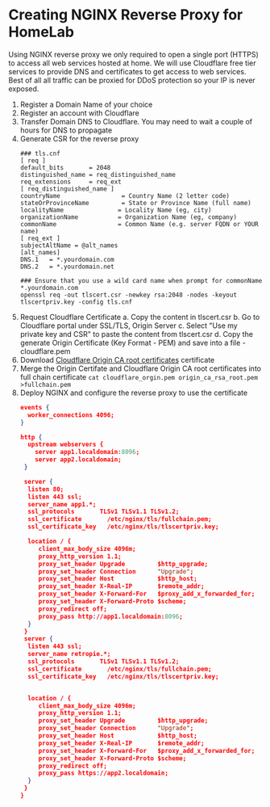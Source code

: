 # Creating NGINX Reverse Proxy for HomeLab

Using NGINX reverse proxy we only required to open a single port (HTTPS) to access all web services hosted at home. We will use Cloudflare free tier services to provide DNS and certificates to get access to web services. Best of all all traffic can be proxied for DDoS protection so your IP is never exposed.

1. Register a Domain Name of your choice
2. Register an account with Cloudflare
3. Transfer Domain DNS to Cloudflare. You may need to wait a couple of hours for DNS to propagate
4. Generate CSR for the reverse proxy
   ```
   ### tls.cnf
   [ req ]
   default_bits       = 2048
   distinguished_name = req_distinguished_name
   req_extensions     = req_ext
   [ req_distinguished_name ]
   countryName                 = Country Name (2 letter code)
   stateOrProvinceName         = State or Province Name (full name)
   localityName               = Locality Name (eg, city)
   organizationName           = Organization Name (eg, company)
   commonName                 = Common Name (e.g. server FQDN or YOUR name)
   [ req_ext ]
   subjectAltName = @alt_names
   [alt_names]
   DNS.1   = *.yourdomain.com
   DNS.2   = *.yourdomain.net
   
   ### Ensure that you use a wild card name when prompt for commonName *.yourdomain.com 
   openssl req -out tlscert.csr -newkey rsa:2048 -nodes -keyout tlscertpriv.key -config tls.cnf
   ```
5. Request Cloudflare Certificate
   a. Copy the content in tlscert.csr
   b. Go to Cloudflare portal under SSL/TLS, Origin Server
   c. Select "Use my private key and CSR" to paste the content from tlscert.csr
   d. Copy the generate Origin Certificate (Key Format - PEM) and save into a file - cloudflare.pem
6. Download [Cloudflare Origin CA root certificates](https://developers.cloudflare.com/ssl/static/origin_ca_rsa_root.pem) certificate
7. Merge the Origin Certifate and Cloudflare Origin CA root certificates into full chain certificate
   `cat cloudflare_orgin.pem origin_ca_rsa_root.pem >fullchain.pem`
8. Deploy NGINX and configure the reverse proxy to use the certificate
   ```json
   events {
     worker_connections 4096;
   }

   http {
     upstream webservers {
       server app1.localdomain:8096;
       server app2.localdomain;
    }

    server {
     listen 80;
     listen 443 ssl;
     server_name app1.*;
     ssl_protocols       TLSv1 TLSv1.1 TLSv1.2;
     ssl_certificate       /etc/nginx/tls/fullchain.pem;
     ssl_certificate_key   /etc/nginx/tls/tlscertpriv.key;

     location / {
        client_max_body_size 4096m;
        proxy_http_version 1.1;
        proxy_set_header Upgrade         $http_upgrade;
        proxy_set_header Connection      "Upgrade";
        proxy_set_header Host            $http_host;
        proxy_set_header X-Real-IP       $remote_addr;
        proxy_set_header X-Forward-For   $proxy_add_x_forwarded_for;
        proxy_set_header X-Forward-Proto $scheme;
        proxy_redirect off;
        proxy_pass http://app1.localdomain:8096;
     }
    }
    server {
     listen 443 ssl;
     server_name retropie.*;
     ssl_protocols       TLSv1 TLSv1.1 TLSv1.2;
     ssl_certificate       /etc/nginx/tls/fullchain.pem;
     ssl_certificate_key   /etc/nginx/tls/tlscertpriv.key;


     location / {
        client_max_body_size 4096m;
        proxy_http_version 1.1;
        proxy_set_header Upgrade         $http_upgrade;
        proxy_set_header Connection      "Upgrade";
        proxy_set_header Host            $http_host;
        proxy_set_header X-Real-IP       $remote_addr;
        proxy_set_header X-Forward-For   $proxy_add_x_forwarded_for;
        proxy_set_header X-Forward-Proto $scheme;
        proxy_redirect off;
        proxy_pass https://app2.localdomain;
     }
    }
   }
   ```
    
   
   
